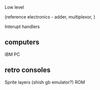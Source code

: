 Low level

(reference electronics - adder, multiplexor, )

Interupt handlers


computers
---------

IBM PC


retro consoles
--------------

Sprite layers (shish gb emulator?)
ROM


